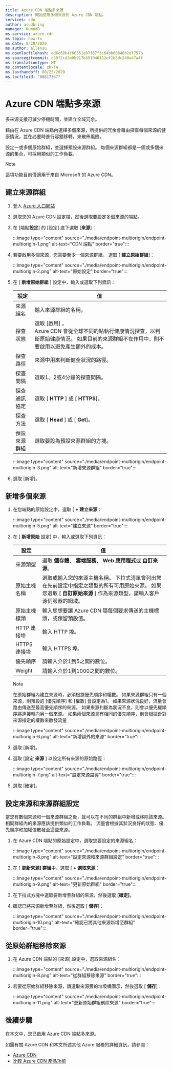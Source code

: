 ```yaml
---
title: Azure CDN 端點多來源
description: 開始使用多個來源的 Azure CDN 端點。
services: cdn
author: asudbring
manager: KumudD
ms.service: azure-cdn
ms.topic: how-to
ms.date: 8/20/2020
ms.author: allensu
ms.openlocfilehash: ed6c60b4f66361e87f67f3c64bb60846b2df757b
ms.sourcegitcommit: d39f2cd3e0b917b351046112ef1b8dc240a47a4f
ms.translationtype: MT
ms.contentlocale: zh-TW
ms.lasthandoff: 08/25/2020
ms.locfileid: "88817367"
---
```

# <a name="azure-cdn-endpoint-multi-origin"></a>Azure CDN 端點多來源

多來源支援可減少停機時間，並建立全域冗余。 

藉由在 Azure CDN 端點內選擇多個來源，所提供的冗余會藉由探查每個來源的健康情況，並在必要時進行容錯移轉，來散佈風險。

設定一或多個原始群組，並選擇預設來源群組。 每個來源群組都是一個或多個來源的集合，可採用類似的工作負載。

> [!NOTE]
> 這項功能目前僅適用于來自 Microsoft 的 Azure CDN。 

## <a name="create-the-origin-group"></a>建立來源群組

1. 登入 [Azure 入口網站](https://portal.azure.com)

2. 選取您的 Azure CDN 設定檔，然後選取要設定多個來源的端點。

3. 在 [端點**設定**] 的 [設定] 底下選取 [**來源**]：

    :::image type="content" source="./media/endpoint-multiorigin/endpoint-multiorigin-1.png" alt-text="CDN 端點" border="true":::

4. 若要啟用多個來源，您需要至少一個來源群組。 選取 [ **建立原始群組**]：

    :::image type="content" source="./media/endpoint-multiorigin/endpoint-multiorigin-2.png" alt-text="原始設定" border="true":::

5. 在 [ **新增原始群組** ] 設定中，輸入或選取下列資訊：

   | 設定           | 值                                                                 |
   |-------------------|-----------------------------------------------------------------------|
   | 來源組名 | 輸入來源群組的名稱。                                   |
   | 探查狀態      | 選取 [啟用] 。 </br> Azure CDN 會從全球不同的點執行健康情況探查，以判斷原始健康情況。 如果目前的來源群組不在作用中，則不要啟用以避免產生額外的成本。
   | 探查路徑        | 來源中用來判斷健全狀況的路徑。 |
   | 探查間隔    | 選取1、2或4分鐘的探查間隔。                        |
   | 探查通訊協定    | 選取 [ **HTTP** ] 或 [ **HTTPS**]。                                         |
   | 探查方法      | 選取 [ **Head** ] 或 [ **Get**]。                                           |
   | 預設來源群組 | 選取要設為預設來源群組的方塊。
    
   :::image type="content" source="./media/endpoint-multiorigin/endpoint-multiorigin-3.png" alt-text="新增來源群組" border="true":::

6. 選取 [新增]。

## <a name="add-multiple-origins"></a>新增多個來源

1. 在您端點的原始設定中，選取 [ **+ 建立來源**：

    :::image type="content" source="./media/endpoint-multiorigin/endpoint-multiorigin-5.png" alt-text="建立來源" border="true":::

2. 在 [ **新增原始** 設定] 中，輸入或選取下列資訊：

   | 設定           | 值                                                                 |
   |-------------------|-----------------------------------------------------------------------|
   | 來源類型 | 選取 **儲存體**、 **雲端服務**、 **Web 應用程式**或 **自訂來源**。                                   |
   | 原始主機名稱        | 選取或輸入您的來源主機名稱。  下拉式清單會列出您在先前設定中指定之類型的所有可用原始來源。 如果您選取 [ **自訂原始來源** ] 作為來源類型，請輸入客戶源伺服器的網域。 |
   | 原始主機標頭    | 輸入您想要讓 Azure CDN 隨每個要求傳送的主機標頭，或保留預設值。                        |
   | HTTP 連接埠   | 輸入 HTTP 埠。                                         |
   | HTTPS 連接埠     | 輸入 HTTPS 埠。                                           |
   | 優先順序    | 請輸入介於1到5之間的數位。       |
   | Weight      | 請輸入介於1到1000之間的數位。   |

    > [!NOTE]
    > 在原始群組內建立來源時，必須根據優先順序和權數。 如果來源群組只有一個來源，則預設的 [優先順序] 和 [權數] 會設定為1。 如果來源狀況良好，流量會路由傳送至最高優先順序的來源。 如果來源判斷為狀況不良，則會以優先權順序將連接轉向另一個來源。 如果兩個來源具有相同的優先順序，則會根據針對來源指定的權數來散發流量 

    :::image type="content" source="./media/endpoint-multiorigin/endpoint-multiorigin-6.png" alt-text="新增額外的來源" border="true":::

3. 選取 [新增]。

4. 選取 [設定 **來源** ] 以設定所有來源的原始路徑：

    :::image type="content" source="./media/endpoint-multiorigin/endpoint-multiorigin-7.png" alt-text="設定來源路徑" border="true":::

5. 選取 [確定]。

## <a name="configure-origins-and-origin-group-settings"></a>設定來源和來源群組設定

當您有數個來源和一個來源群組之後，就可以在不同的群組中新增或移除該來源。 相同群組內的來源應該提供類似的工作負載。 流量會根據其狀況良好的狀態、優先順序和加權值散發至這些來源。 

1. 在 Azure CDN 端點的原始設定中，選取您要設定的來源組名：

    :::image type="content" source="./media/endpoint-multiorigin/endpoint-multiorigin-8.png" alt-text="設定來源和來源群組設定" border="true":::

2. 在 [ **更新來源] 群組**中，選取 [ **+ 選取來源**：

    :::image type="content" source="./media/endpoint-multiorigin/endpoint-multiorigin-9.png" alt-text="更新原始群組" border="true":::

4. 在下拉式方塊中選取要新增至群組的來源，然後選取 **[確定]**。

5. 確認已將來源新增至群組，然後選取 [ **儲存**]：

    :::image type="content" source="./media/endpoint-multiorigin/endpoint-multiorigin-10.png" alt-text="確認已將其他來源新增至群組" border="true":::

## <a name="remove-origin-from-origin-group"></a>從原始群組移除來源

1. 在 Azure CDN 端點的 [來源] 設定中，選取來源組名：

    :::image type="content" source="./media/endpoint-multiorigin/endpoint-multiorigin-8.png" alt-text="從群組移除來源" border="true":::

2. 若要從原始群組移除來源，請選取來源旁的垃圾桶圖示，然後選取 [ **儲存**]：

    :::image type="content" source="./media/endpoint-multiorigin/endpoint-multiorigin-11.png" alt-text="更新原始群組刪除來源" border="true":::

## <a name="next-steps"></a>後續步驟
在本文中，您已啟用 Azure CDN 端點多來源。

如需有關 Azure CDN 和本文所述其他 Azure 服務的詳細資訊，請參閱：

* [Azure CDN](./cdn-overview.md)
* [比較 Azure CDN 產品功能](./cdn-features.md)
